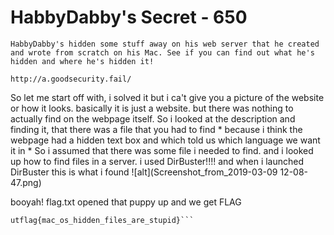# HabbyDabby's Secret  - 650
```
HabbyDabby's hidden some stuff away on his web server that he created and wrote from scratch on his Mac. See if you can find out what he's hidden and where he's hidden it!

http://a.goodsecurity.fail/
```
So let me start off with, i solved it but i ca't give you a picture of the website or how it looks. basically it is just a website. but there was nothing to actually find on the webpage itself. So i looked at the description and finding it, that there was a file that you had to find * because i think the webpage had a hidden text box and which told us which language we want it in * So i assumed that there was some file i needed to find. and i looked up how to find files in a server. i used DirBuster!!!! and when i launched DirBuster this is what i found
![alt](Screenshot_from_2019-03-09 12-08-47.png)

booyah! flag.txt
opened that puppy up and we get
FLAG
```
utflag{mac_os_hidden_files_are_stupid}```
